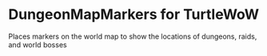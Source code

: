 # DungeonMapMarkers for TurtleWoW
Places markers on the world map to show the locations of dungeons, raids, and world bosses
